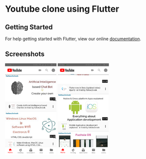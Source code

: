 # Youtube clone using Flutter


## Getting Started

For help getting started with Flutter, view our online
[documentation](https://flutter.io/).

## Screenshots
<img src="./screenshot/youtube_1.png" height="300em"/>   <img src="./screenshot/youtube_2.png" height="300em"/>
